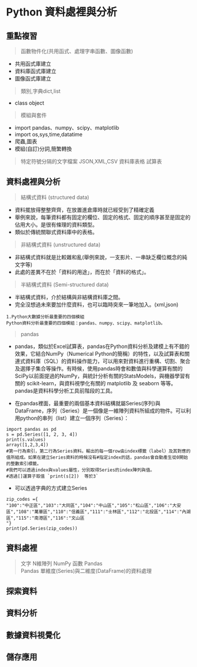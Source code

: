 # Python 資料處裡與分析

## 重點複習

> 函數物件化(共用函式、處理字串函數、圖像函數)
- 共用函式庫建立
- 資料庫函式庫建立
- 圖像函式庫建立

> 類別,字典dict,list
- class object
  
> 模組與套件
- import pandas、numpy、scipy、matplotlib
- import os,sys,time,datatime
- 爬蟲,圖表
- 模組(自訂)分詞,簡繁轉換
  
> 特定符號分隔的文字檔案
> JSON,XML,CSV
> 資料庫表格
> 試算表

## 資料處裡與分析
> 結構式資料 (structured data)
- 資料擺放得整整齊齊，在放置進倉庫時就已經受到了精確定義
- 舉例來說，每筆資料都有固定的欄位、固定的格式、固定的順序甚至是固定的佔用大小。是很有條理的資料類型。
- 類似於傳統關聯式資料庫中的表格。
> 非結構式資料 (unstructured data)
- 非結構式資料就是比較雜和亂(舉例來說，一支影片、一串缺乏欄位概念的純文字等)
- 此處的差異不在於「資料的用途」，而在於「資料的格式」。
> 半結構式資料 (Semi-structured data)
- 半結構式資料，介於結構與非結構資料庫之間。
- 完全沒想過未來要加什麼資料，也可以臨時突來一筆地加入。(xml,json)
```
1.Python大數據分析最重要的四個模組
Python資料分析最重要的四個模組：pandas、numpy、scipy、matplotlib。
```
> pandas
- pandas，類似於Excel試算表，pandas在Python資料分析及建模上有不錯的效果，它結合NumPy（Numerical Python的簡稱）的特性，以及試算表和關連式資料庫（SQL）的資料操作能力，可以用來對資料進行重構、切割、聚合及選擇子集合等操作。有時候，使用pandas時會和數值與科學運算有關的SciPy以前面提過的NumPy，與統計分析有關的StatsModels，與機器學習有關的 scikit-learn，與資料視學化有關的 matplotlib 及 seaborn 等等。pandas是資料科學分析工具前階段的工具。

- 在pandas裡面，最重要的兩個基本資料結構就屬Series(序列)與DataFrame，序列（Series）是一個像是一維陣列資料所組成的物件。可以利用python的串列（list）建立一個序列（Series）：
``` 
import pandas as pd
s = pd.Series([1, 2, 3, 4])
print(s.values)
array([1,2,3,4])
#第一行為索引，第二行為Series資料。輸出的每一個row由index標籤（label）及其對應的值所組成。如果在建立Series資料的時候沒有#指定index的話，pandas會自動產生從0開始的整數索引標籤。
#我們可以透過index與values屬性，分別取得Series的index陣列與值。
#透過[]運算子取值 `print(s[2])  等於3`
```
- 可以透過字典的方式建立Series
```
zip_codes ={
"100":"中正區","103":"大同區","104":"中山區","105":"松山區","106":"大安區","108":"萬華區","110":"信義區","111":"士林區","112":"北投區","114":"內湖區","115":"南港區","116":"文山區
"}
print(pd.Series(zip_codes))
```


## 資料處裡
> 文字
> N維陣列
> NumPy 函數
> Pandas  
> Pandas 單維度(Series)與二維度(DataFrame)的資料處理

## 探索資料

## 資料分析

## 數據資料視覺化

## 儲存應用

